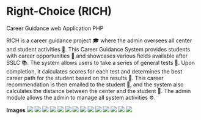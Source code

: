 # Right-Choice (RICH)
Career Guidance web Application PHP 

RICH is a career guidance project 🎓 where the admin oversees all center and student activities 🏫. This Career Guidance System provides students with career opportunities 🌟 and showcases various fields available after SSLC 📚. The system allows users to take a series of general tests 📝. Upon completion, it calculates scores for each test and determines the best career path for the student based on the results 🎯. This career recommendation is then emailed to the student 📧, and the system also calculates the distance between the center and the student 📍. The admin module allows the admin to manage all system activities ⚙️.

<b>Images</b>
<img src="https://github.com/pavankumar556/Right-Choice/blob/main/photos/p1.png"/>
<img src="https://github.com/pavankumar556/Right-Choice/blob/main/photos/p2.png"/>
<img src="https://github.com/pavankumar556/Right-Choice/blob/main/photos/p3.png"/>
<img src="https://github.com/pavankumar556/Right-Choice/blob/main/photos/p4.png"/>
<img src="https://github.com/pavankumar556/Right-Choice/blob/main/photos/p5.png"/>
<img src="https://github.com/pavankumar556/Right-Choice/blob/main/photos/p6.png"/>
<img src="https://github.com/pavankumar556/Right-Choice/blob/main/photos/p7.png"/>
<img src="https://github.com/pavankumar556/Right-Choice/blob/main/photos/p8.png"/>
<img src="https://github.com/pavankumar556/Right-Choice/blob/main/photos/p9.png"/>
<img src="https://github.com/pavankumar556/Right-Choice/blob/main/photos/p10.png"/>
<img src="https://github.com/pavankumar556/Right-Choice/blob/main/photos/p11.png"/>
<img src="https://github.com/pavankumar556/Right-Choice/blob/main/photos/p12.png"/>
<img src="https://github.com/pavankumar556/Right-Choice/blob/main/photos/p13.png"/>
<img src="https://github.com/pavankumar556/Right-Choice/blob/main/photos/p14.png"/>
